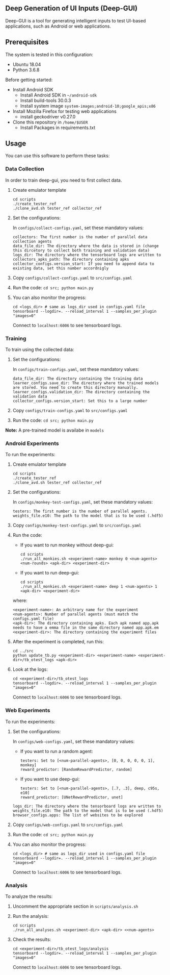 ## Deep Generation of UI Inputs (Deep-GUI)

Deep-GUI is a tool for generating intelligent inputs to test UI-based applications, such as Android or web applications.

## Prerequisites

The system is tested in this configuration:
* Ubuntu 18.04
* Python 3.6.8

Before getting started:
* Install Android SDK
	* Install Android SDK in `~/android-sdk`
	* Install build-tools 30.0.3
	* Install system image `system-images;android-10;google_apis;x86`
* Install Mozilla Firefox for testing web applications
	* install geckodriver v0.27.0
* Clone this repository in `/home/$USER`
	* Install Packages in requirements.txt


## Usage
You can use this software to perform these tasks:

### Data Collection
In order to train deep-gui, you need to first collect data.

1. Create emulator template
   ```
   cd scripts
   ./create_tester_ref
   ./clone_avd.sh tester_ref collector_ref
   ```
2. Set the configurations:
	
   In `configs/collect-configs.yaml`, set these mandatory values:
   ```
   collectors: The first number is the number of parallel data collection agents
   data_file_dir: The directory where the data is stored in (change this dircetory to collect both training and validation data)
   logs_dir: The directory where the tensorboard logs are written to
   collectors_apks_path: The directory containing apks
   collector_configs.version_start: If you need to append data to existing data, set this number accordnigly
   ```
3. Copy `configs/collect-configs.yaml` to `src/configs.yaml`
4. Run the code: `cd src; python main.py`
5. You can also monitor the progress:
	```
	cd <logs_dir> # same as logs_dir used in configs.yaml file
	tensorboard --logdir=. --reload_interval 1 --samples_per_plugin "images=0"
	```
    Connect to `localhost:6006` to see tensorboard logs.


### Training
To train using the collected data:
1. Set the configurations:
	
   In `configs/train-configs.yaml`, set these mandatory values:
   ```
   data_file_dir: The directory containing the training data
   learner_configs.save_dir: The directory where the trained models are stored. You need to create this directory manually.
   learner_configs.validation_dir: The directory containing the validation data
   collector_configs.version_start: Set this to a large number
   ```
2. Copy `configs/train-configs.yaml` to `src/configs.yaml`
3. Run the code: `cd src; python main.py`

<b>Note:</b> A pre-trained model is availabe in `models`

### Android Experiments
To run the experiments:
1. Create emulator template
   ```
   cd scripts
   ./create_tester_ref
   ./clone_avd.sh tester_ref collector_ref
   ```
2. Set the configurations:
	
   In `configs/monkey-test-configs.yaml`, set these mandatory values:
   ```
   testers: The first number is the number of parallel agents.
   weights_file.e10: The path to the model that is to be used (.hdf5)
   ```
3. Copy `configs/monkey-test-configs.yaml` to `src/configs.yaml`

4. Run the code:
	* If you want to run monkey without deep-gui: 
		```
    	cd scripts
		./run_all_monkies.sh <experiment-name> monkey 0 <num-agents> <num-rounds> <apk-dir> <experiment-dir>
		```
    * If you want to run deep-gui: 
		```
    	cd scripts
		./run_all_monkies.sh <experiment-name> deep 1 <num-agents> 1 <apk-dir> <experiment-dir>
		```
 	where:
    ```
   <experiment-name>: An arbitrary name for the experiment
   <num-agents>: Number of parallel agents (must match the configs.yaml file)
   <apk-dir>: The directory containing apks. Each apk named app.apk needs to have a emma file in the same directory named app.apk.em
   <experiment-dir>: The directory containing the experiment files
   ```
5. After the experiment is completed, run this:
	```
	cd ../src
	python update_tb.py <experiment-dir> <experiment-name> <experiment-dir>/tb_otest_logs <apk-dir>
	```

6. Look at the logs:
	```
	cd <experiment-dir>/tb_otest_logs
	tensorboard --logdir=. --reload_interval 1 --samples_per_plugin "images=0"
	```
    Connect to `localhost:6006` to see tensorboard logs.


### Web Experiments
To run the experiments:
1. Set the configurations:
	
    In `configs/web-configs.yaml`, set these mandatory values:
    * If you want to run a random agent:
    	```
        testers: Set to [<num-parallel-agents>, [0, 0, 0, 0, 0, 1], monkey]
        reward_predictor: [RandomRewardPredictor, random]
        ```
    * If you want to use deep-gui:
    	```
        testers: Set to [<num-parallel-agents>, [.7, .3], deep, c95s, e10]
        reward_predictor: [UNetRewardPredictor, unet]
        ```
    ```
    logs_dir: The directory where the tensorboard logs are written to
    weights_file.e10: The path to the model that is to be used (.hdf5)
    browser_configs.apps: The list of websites to be explored
    ```
2. Copy `configs/web-configs.yaml` to `src/configs.yaml`
3. Run the code: `cd src; python main.py`
4. You can also monitor the progress:
	```
	cd <logs_dir> # same as logs_dir used in configs.yaml file
	tensorboard --logdir=. --reload_interval 1 --samples_per_plugin "images=0"
	```
    Connect to `localhost:6006` to see tensorboard logs.

### Analysis
To analyze the results:
1. Uncomment the appropriate section in `scripts/analysis.sh`
2. Run the analysis:
	```
	cd scripts
	./run_all_analyses.sh <experiment-dir> <apk-dir> <<num-agents>
	```
3. Check the results:
	```
	cd <experiment-dir>/tb_otest_logs/analysis
	tensorboard --logdir=. --reload_interval 1 --samples_per_plugin "images=0"
   	```
    
	Connect to `localhost:6006` to see tensorboard logs.

